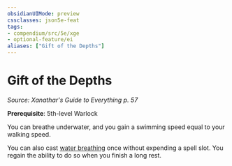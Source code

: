```yaml
---
obsidianUIMode: preview
cssclasses: json5e-feat
tags:
- compendium/src/5e/xge
- optional-feature/ei
aliases: ["Gift of the Depths"]
---
```

# Gift of the Depths
*Source: Xanathar's Guide to Everything p. 57*  

**Prerequisite**: 5th-level Warlock

You can breathe underwater, and you gain a swimming speed equal to your walking speed.

You can also cast [water breathing](water-breathing.md) once without expending a spell slot. You regain the ability to do so when you finish a long rest.